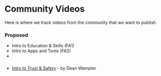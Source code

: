 # Community Videos

Here is where we track videos from the community that we want to publish 

### Proposed
* Intro to Education & Skills (FA1)
* Intro to Apps and Tools (FA2)
* 

### 
* [Intro to Trust & Safety](https://youtu.be/hgHnf60tzUw) - by Dean Wampler 
